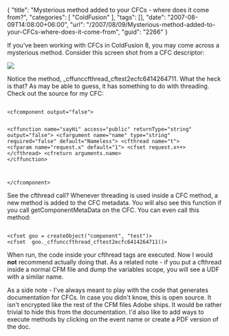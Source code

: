 {
	"title": "Mysterious method added to your CFCs - where does it come from?",
	"categories": [
		"ColdFusion"
	],
	"tags": [],
	"date": "2007-08-09T14:08:00+06:00",
	"url": "/2007/08/09/Mysterious-method-added-to-your-CFCs-where-does-it-come-from",
	"guid": "2266"
}

If you've been working with CFCs in ColdFusion 8, you may come across a mysterious method. Consider this screen shot from a CFC descriptor:

<img src="https://static.raymondcamden.com/images/Picture%2011.png">

Notice the method, _cffunccfthread_cftest2ecfc6414264711. What the heck is that? As may be able to guess, it has something to do with threading. Check out the source for my CFC:

<code>
&lt;cfcomponent output="false"&gt;

&lt;cffunction name="sayHi" access="public" returnType="string" output="false"&gt;
	&lt;cfargument name="name" type="string" required="false" default="Nameless"&gt;
	&lt;cfthread name="t"&gt;
	&lt;cfparam name="request.x" default="1"&gt;
	&lt;cfset request.x++&gt;
	&lt;/cfthread&gt;
	&lt;cfreturn arguments.name&gt;	
&lt;/cffunction&gt;

&lt;/cfcomponent&gt;
</code>

See the cfthread call? Whenever threading is used inside a CFC method, a new method is added to the CFC metadata. You will also see this function if you call getComponentMetaData on the CFC. You can even call this method:

<code>
&lt;cfset goo = createObject("component", "test")&gt;
&lt;cfset  goo._cffunccfthread_cftest2ecfc6414264711()&gt;
</code>

When run, the code inside your cfthread tags are executed. Now I would <b>not</b> recommend actually doing that. As a related note - if you put a cfthread inside a normal CFM file and dump the variables scope, you will see a UDF with a similar name.

As a side note - I've always meant to play with the code that generates documentation for CFCs. In case you didn't know, this is open source. It isn't encrypted like the rest of the CFM files Adobe ships. It would be rather trivial to hide this from the documentation. I'd also like to add ways to execute methods by clicking on the event name or create a PDF version of the doc.